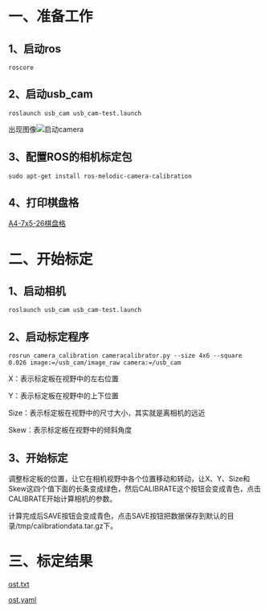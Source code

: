 一、准备工作
=

1、启动ros
--
```roscore```

2、启动usb_cam
--
```roslaunch usb_cam usb_cam-test.launch```

出现图像![启动camera](https://github.com/2078330050/CAV2020-1sthomework/blob/main/%E7%9B%B8%E6%9C%BA%E6%A0%87%E5%AE%9A/%E5%90%AF%E5%8A%A8camera.png?raw=true)

3、配置ROS的相机标定包
--
```sudo apt-get install ros-melodic-camera-calibration```

4、打印棋盘格
--
[A4-7x5-26棋盘格](https://github.com/2078330050/CAV2020-1sthomework/blob/main/%E7%9B%B8%E6%9C%BA%E6%A0%87%E5%AE%9A/calib.io_checker_210x297_6x4_26.pdf)

二、开始标定
=

1、启动相机
--
```roslaunch usb_cam usb_cam-test.launch```

2、启动标定程序
--
```rosrun camera_calibration cameracalibrator.py --size 4x6 --square 0.026 image:=/usb_cam/image_raw camera:=/usb_cam```

X：表示标定板在视野中的左右位置

Y：表示标定板在视野中的上下位置

Size：表示标定板在视野中的尺寸大小，其实就是离相机的远近

Skew：表示标定板在视野中的倾斜角度

3、开始标定
--
调整标定板的位置，让它在相机视野中各个位置移动和转动，让X、Y、Size和Skew这四个值下面的长条变成绿色，然后CALIBRATE这个按钮会变成青色，点击CALIBRATE开始计算相机的参数。

计算完成后SAVE按钮会变成青色，点击SAVE按钮把数据保存到默认的目录/tmp/calibrationdata.tar.gz下。

三、标定结果
=
[ost.txt](https://github.com/2078330050/CAV2020-1sthomework/blob/main/%E7%9B%B8%E6%9C%BA%E6%A0%87%E5%AE%9A/ost.txt)

[ost.yaml](https://github.com/2078330050/CAV2020-1sthomework/blob/main/%E7%9B%B8%E6%9C%BA%E6%A0%87%E5%AE%9A/ost.yaml)

